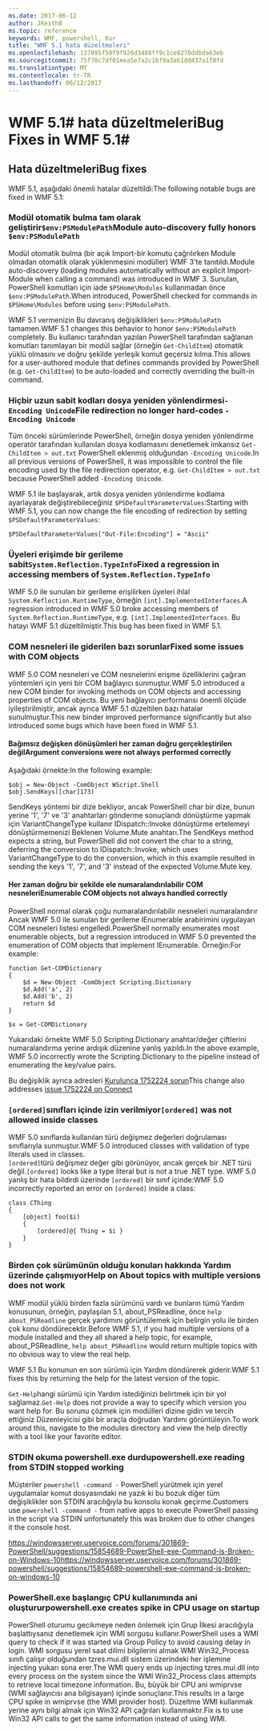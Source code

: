 ```yaml
---
ms.date: 2017-06-12
author: JKeithB
ms.topic: reference
keywords: WMF, powershell, Kur
title: "WMF 5.1 hata düzeltmeleri"
ms.openlocfilehash: 137095f50f9f926d3488ff9c1ce8270ddbda63eb
ms.sourcegitcommit: 75f70c7df01eea5e7a2c16f9a3ab1dd437a1f8fd
ms.translationtype: MT
ms.contentlocale: tr-TR
ms.lasthandoff: 06/12/2017
---
```

# <a name="bug-fixes-in-wmf-51"></a><span data-ttu-id="5e974-103">WMF 5.1# hata düzeltmeleri</span><span class="sxs-lookup"><span data-stu-id="5e974-103">Bug Fixes in WMF 5.1#</span></span>

## <a name="bug-fixes"></a><span data-ttu-id="5e974-104">Hata düzeltmeleri</span><span class="sxs-lookup"><span data-stu-id="5e974-104">Bug fixes</span></span> ##

<span data-ttu-id="5e974-105">WMF 5.1, aşağıdaki önemli hatalar düzeltildi:</span><span class="sxs-lookup"><span data-stu-id="5e974-105">The following notable bugs are fixed in WMF 5.1:</span></span>

### <a name="module-auto-discovery-fully-honors-envpsmodulepath"></a><span data-ttu-id="5e974-106">Modül otomatik bulma tam olarak geliştirir`$env:PSModulePath`</span><span class="sxs-lookup"><span data-stu-id="5e974-106">Module auto-discovery fully honors `$env:PSModulePath`</span></span> ###

<span data-ttu-id="5e974-107">Modül otomatik bulma (bir açık Import-bir komutu çağrılırken Module olmadan otomatik olarak yüklenmesini modüller) WMF 3'te tanıtıldı.</span><span class="sxs-lookup"><span data-stu-id="5e974-107">Module auto-discovery (loading modules automatically without an explicit Import-Module when calling a command) was introduced in WMF 3.</span></span> <span data-ttu-id="5e974-108">Sunulan, PowerShell komutları için iade `$PSHome\Modules` kullanmadan önce `$env:PSModulePath`.</span><span class="sxs-lookup"><span data-stu-id="5e974-108">When introduced, PowerShell checked for commands in `$PSHome\Modules` before using `$env:PSModulePath`.</span></span>

<span data-ttu-id="5e974-109">WMF 5.1 vermenizin Bu davranış değişiklikleri `$env:PSModulePath` tamamen.</span><span class="sxs-lookup"><span data-stu-id="5e974-109">WMF 5.1 changes this behavior to honor `$env:PSModulePath` completely.</span></span> <span data-ttu-id="5e974-110">Bu kullanıcı tarafından yazılan PowerShell tarafından sağlanan komutları tanımlayan bir modül sağlar (örneğin `Get-ChildItem`) otomatik yüklü olmasını ve doğru şekilde yerleşik komut geçersiz kılma.</span><span class="sxs-lookup"><span data-stu-id="5e974-110">This allows for a user-authored module that defines commands provided by PowerShell (e.g. `Get-ChildItem`) to be auto-loaded and correctly overriding the built-in command.</span></span>

### <a name="file-redirection-no-longer-hard-codes--encoding-unicode"></a><span data-ttu-id="5e974-111">Hiçbir uzun sabit kodları dosya yeniden yönlendirmesi`-Encoding Unicode`</span><span class="sxs-lookup"><span data-stu-id="5e974-111">File redirection no longer hard-codes `-Encoding Unicode`</span></span> ###

<span data-ttu-id="5e974-112">Tüm önceki sürümlerinde PowerShell, örneğin dosya yeniden yönlendirme operatör tarafından kullanılan dosya kodlamasını denetlemek imkansız `Get-ChildItem > out.txt` PowerShell eklenmiş olduğundan `-Encoding Unicode`.</span><span class="sxs-lookup"><span data-stu-id="5e974-112">In all previous versions of PowerShell, it was impossible to control the file encoding used by the file redirection operator, e.g. `Get-ChildItem > out.txt` because PowerShell added `-Encoding Unicode`.</span></span>

<span data-ttu-id="5e974-113">WMF 5.1 ile başlayarak, artık dosya yeniden yönlendirme kodlama ayarlayarak değiştirebileceğiniz `$PSDefaultParameterValues`:</span><span class="sxs-lookup"><span data-stu-id="5e974-113">Starting with WMF 5.1, you can now change the file encoding of redirection by setting `$PSDefaultParameterValues`:</span></span>

```
$PSDefaultParameterValues["Out-File:Encoding"] = "Ascii"
```

### <a name="fixed-a-regression-in-accessing-members-of-systemreflectiontypeinfo"></a><span data-ttu-id="5e974-114">Üyeleri erişimde bir gerileme sabit`System.Reflection.TypeInfo`</span><span class="sxs-lookup"><span data-stu-id="5e974-114">Fixed a regression in accessing members of `System.Reflection.TypeInfo`</span></span> ###

<span data-ttu-id="5e974-115">WMF 5.0 ile sunulan bir gerileme erişilirken üyeleri ihlal `System.Reflection.RuntimeType`, örneğin `[int].ImplementedInterfaces`.</span><span class="sxs-lookup"><span data-stu-id="5e974-115">A regression introduced in WMF 5.0 broke accessing members of `System.Reflection.RuntimeType`, e.g. `[int].ImplementedInterfaces`.</span></span>
<span data-ttu-id="5e974-116">Bu hatayı WMF 5.1 düzeltilmiştir.</span><span class="sxs-lookup"><span data-stu-id="5e974-116">This bug has been fixed in WMF 5.1.</span></span>


### <a name="fixed-some-issues-with-com-objects"></a><span data-ttu-id="5e974-117">COM nesneleri ile giderilen bazı sorunlar</span><span class="sxs-lookup"><span data-stu-id="5e974-117">Fixed some issues with COM objects</span></span> ###

<span data-ttu-id="5e974-118">WMF 5.0 COM nesneleri ve COM nesnelerini erişme özelliklerini çağıran yöntemleri için yeni bir COM bağlayıcı sunmuştur.</span><span class="sxs-lookup"><span data-stu-id="5e974-118">WMF 5.0 introduced a new COM binder for invoking methods on COM objects and accessing properties of COM objects.</span></span> <span data-ttu-id="5e974-119">Bu yeni bağlayıcı performansı önemli ölçüde iyileştirilmiştir, ancak ayrıca WMF 5.1 düzeltilen bazı hatalar sunulmuştur.</span><span class="sxs-lookup"><span data-stu-id="5e974-119">This new binder improved performance significantly but also introduced some bugs which have been fixed in WMF 5.1.</span></span>

#### <a name="argument-conversions-were-not-always-performed-correctly"></a><span data-ttu-id="5e974-120">Bağımsız değişken dönüşümleri her zaman doğru gerçekleştirilen değil</span><span class="sxs-lookup"><span data-stu-id="5e974-120">Argument conversions were not always performed correctly</span></span> ####

<span data-ttu-id="5e974-121">Aşağıdaki örnekte:</span><span class="sxs-lookup"><span data-stu-id="5e974-121">In the following example:</span></span>

```
$obj = New-Object -ComObject WScript.Shell
$obj.SendKeys([char]173)
```

<span data-ttu-id="5e974-122">SendKeys yöntemi bir dize bekliyor, ancak PowerShell char bir dize, bunun yerine '1', '7' ve '3' anahtarları gönderme sonuçlandı dönüştürme yapmak için VariantChangeType kullanır IDispatch::Invoke dönüştürme ertelemeyi dönüştürmemenizi Beklenen Volume.Mute anahtarı.</span><span class="sxs-lookup"><span data-stu-id="5e974-122">The SendKeys method expects a string, but PowerShell did not convert the char to a string, deferring the conversion to IDispatch::Invoke, which uses VariantChangeType to do the conversion, which in this example resulted in sending the keys '1', '7', and '3' instead of the expected Volume.Mute key.</span></span>

#### <a name="enumerable-com-objects-not-always-handled-correctly"></a><span data-ttu-id="5e974-123">Her zaman doğru bir şekilde ele numaralandırılabilir COM nesneleri</span><span class="sxs-lookup"><span data-stu-id="5e974-123">Enumerable COM objects not always handled correctly</span></span> ####

<span data-ttu-id="5e974-124">PowerShell normal olarak çoğu numaralandırılabilir nesneleri numaralandırır Ancak WMF 5.0 ile sunulan bir gerileme IEnumerable arabirimini uygulayan COM nesneleri listesi engelledi.</span><span class="sxs-lookup"><span data-stu-id="5e974-124">PowerShell normally enumerates most enumerable objects, but a regression introduced in WMF 5.0 prevented the enumeration of COM objects that implement IEnumerable.</span></span>  <span data-ttu-id="5e974-125">Örneğin:</span><span class="sxs-lookup"><span data-stu-id="5e974-125">For example:</span></span>

```
function Get-COMDictionary
{
    $d = New-Object -ComObject Scripting.Dictionary
    $d.Add('a', 2)
    $d.Add('b', 2)
    return $d
}

$x = Get-COMDictionary
```

<span data-ttu-id="5e974-126">Yukarıdaki örnekte WMF 5.0 Scripting.Dictionary anahtar/değer çiftlerini numaralandırma yerine ardışık düzenine yanlış yazıldı.</span><span class="sxs-lookup"><span data-stu-id="5e974-126">In the above example, WMF 5.0 incorrectly wrote the Scripting.Dictionary to the pipeline instead of enumerating the key/value pairs.</span></span>

<span data-ttu-id="5e974-127">Bu değişiklik ayrıca adresleri [Kurulunca 1752224 sorun](https://connect.microsoft.com/PowerShell/feedback/details/1752224)</span><span class="sxs-lookup"><span data-stu-id="5e974-127">This change also addresses [issue 1752224 on Connect](https://connect.microsoft.com/PowerShell/feedback/details/1752224)</span></span>

### <a name="ordered-was-not-allowed-inside-classes"></a><span data-ttu-id="5e974-128">`[ordered]`sınıfları içinde izin verilmiyor</span><span class="sxs-lookup"><span data-stu-id="5e974-128">`[ordered]` was not allowed inside classes</span></span> ###

<span data-ttu-id="5e974-129">WMF 5.0 sınıflarda kullanılan türü değişmez değerleri doğrulaması sınıflarıyla sunmuştur.</span><span class="sxs-lookup"><span data-stu-id="5e974-129">WMF 5.0 introduced classes with validation of type literals used in classes.</span></span>  
<span data-ttu-id="5e974-130">`[ordered]`türü değişmez değer gibi görünüyor, ancak gerçek bir .NET türü değil.</span><span class="sxs-lookup"><span data-stu-id="5e974-130">`[ordered]` looks like a type literal but is not a true .NET type.</span></span> <span data-ttu-id="5e974-131">WMF 5.0 yanlış bir hata bildirdi üzerinde `[ordered]` bir sınıf içinde:</span><span class="sxs-lookup"><span data-stu-id="5e974-131">WMF 5.0 incorrectly reported an error on `[ordered]` inside a class:</span></span>

```
class CThing
{
    [object] foo($i)
    {
        [ordered]@{ Thing = $i }
    }
}
```


### <a name="help-on-about-topics-with-multiple-versions-does-not-work"></a><span data-ttu-id="5e974-132">Birden çok sürümünün olduğu konuları hakkında Yardım üzerinde çalışmıyor</span><span class="sxs-lookup"><span data-stu-id="5e974-132">Help on About topics with multiple versions does not work</span></span> ###

<span data-ttu-id="5e974-133">WMF modül yüklü birden fazla sürümünü vardı ve bunların tümü Yardım konusunun, örneğin, paylaşılan 5.1, about_PSReadline, önce `help about_PSReadline` gerçek yardımını görüntülemek için belirgin yolu ile birden çok konu döndürecektir.</span><span class="sxs-lookup"><span data-stu-id="5e974-133">Before WMF 5.1, if you had multiple versions of a module installed and they all shared a help topic, for example, about_PSReadline, `help about_PSReadline` would return multiple topics with no obvious way to view the real help.</span></span>

<span data-ttu-id="5e974-134">WMF 5.1 Bu konunun en son sürümü için Yardım döndürerek giderir.</span><span class="sxs-lookup"><span data-stu-id="5e974-134">WMF 5.1 fixes this by returning the help for the latest version of the topic.</span></span>

<span data-ttu-id="5e974-135">`Get-Help`hangi sürümü için Yardım istediğinizi belirtmek için bir yol sağlamaz.</span><span class="sxs-lookup"><span data-stu-id="5e974-135">`Get-Help` does not provide a way to specify which version you want help for.</span></span> <span data-ttu-id="5e974-136">Bu sorunu çözmek için modülleri dizine gidin ve tercih ettiğiniz Düzenleyicisi gibi bir araçla doğrudan Yardımı görüntüleyin.</span><span class="sxs-lookup"><span data-stu-id="5e974-136">To work around this, navigate to the modules directory and view the help directly with a tool like your favorite editor.</span></span> 

### <a name="powershellexe-reading-from-stdin-stopped-working"></a><span data-ttu-id="5e974-137">STDIN okuma powershell.exe durdu</span><span class="sxs-lookup"><span data-stu-id="5e974-137">powershell.exe reading from STDIN stopped working</span></span>

<span data-ttu-id="5e974-138">Müşteriler `powershell -command -` PowerShell yürütmek için yerel uygulamalar komut dosyasındaki ne yazık ki bu bozuk diğer tüm değişiklikler son STDIN aracılığıyla bu konsolu konak geçirme.</span><span class="sxs-lookup"><span data-stu-id="5e974-138">Customers use `powershell -command -` from native apps to execute PowerShell passing in the script via STDIN unfortunately this was broken due to other changes it the console host.</span></span>

<span data-ttu-id="5e974-139">https://windowsserver.uservoice.com/forums/301869-PowerShell/suggestions/15854689-PowerShell-exe-Command-is-Broken-on-Windows-10</span><span class="sxs-lookup"><span data-stu-id="5e974-139">https://windowsserver.uservoice.com/forums/301869-powershell/suggestions/15854689-powershell-exe-command-is-broken-on-windows-10</span></span>

### <a name="powershellexe-creates-spike-in-cpu-usage-on-startup"></a><span data-ttu-id="5e974-140">PowerShell.exe başlangıç CPU kullanımında ani oluşturur</span><span class="sxs-lookup"><span data-stu-id="5e974-140">powershell.exe creates spike in CPU usage on startup</span></span>

<span data-ttu-id="5e974-141">PowerShell oturumu gecikmeye neden önlemek için Grup İlkesi aracılığıyla başlattıysanız denetlemek için WMI sorgusu kullanır.</span><span class="sxs-lookup"><span data-stu-id="5e974-141">PowerShell uses a WMI query to check if it was started via Group Policy to avoid causing delay in login.</span></span>
<span data-ttu-id="5e974-142">WMI sorgusu yerel saat dilimi bilgilerini almak WMI Win32_Process sınıfı çalışır olduğundan tzres.mui.dll sistem üzerindeki her işlemine injecting yukarı sona erer.</span><span class="sxs-lookup"><span data-stu-id="5e974-142">The WMI query ends up injecting tzres.mui.dll into every process on the system since the WMI Win32_Process class attempts to retrieve local timezone information.</span></span>
<span data-ttu-id="5e974-143">Bu, büyük bir CPU ani wmiprvse (WMI sağlayıcısı ana bilgisayarı) içinde sonuçlanır.</span><span class="sxs-lookup"><span data-stu-id="5e974-143">This results in a large CPU spike in wmiprvse (the WMI provider host).</span></span>
<span data-ttu-id="5e974-144">Düzeltme WMI kullanmak yerine aynı bilgi almak için Win32 API çağrıları kullanmaktır.</span><span class="sxs-lookup"><span data-stu-id="5e974-144">Fix is to use Win32 API calls to get the same information instead of using WMI.</span></span>


